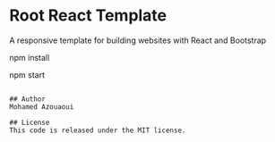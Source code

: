 # Root React Template
A responsive template for building websites with React and Bootstrap



npm install 

npm start
```

## Author
Mohamed Azouaoui

## License
This code is released under the MIT license.
